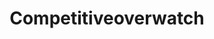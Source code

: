 ---
title: Competitiveoverwatch
crosslinks:
- Overwatch
- OverwatchUniversity
- youtubefactsbot
- youtubot
- leagueoflegends
- GlobalOffensive
- OverwatchLFT
- alotabot
- john_yukis_bots
- DotA2
- SubredditDrama
- starcraft
- overwatched
- overwatch
- MouseReview
- OverwatchCirclejerk
- anti_gif_bot
- OverwatchTMZ
- OWConsole
- buildapc
---